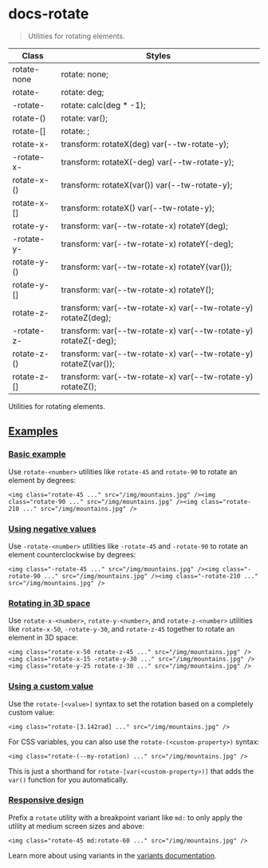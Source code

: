 # docs-rotate

> Utilities for rotating elements.

| Class                        | Styles                                                                            |
| ---------------------------- | --------------------------------------------------------------------------------- |
| rotate-none                  | rotate: none;                                                                     |
| rotate-<number>              | rotate: <number>deg;                                                              |
| -rotate-<number>             | rotate: calc(<number>deg * -1);                                                   |
| rotate-(<custom-property>)   | rotate: var(<custom-property>);                                                   |
| rotate-[<value>]             | rotate: <value>;                                                                  |
| rotate-x-<number>            | transform: rotateX(<number>deg) var(--tw-rotate-y);                               |
| -rotate-x-<number>           | transform: rotateX(-<number>deg) var(--tw-rotate-y);                              |
| rotate-x-(<custom-property>) | transform: rotateX(var(<custom-property>)) var(--tw-rotate-y);                    |
| rotate-x-[<value>]           | transform: rotateX(<value>) var(--tw-rotate-y);                                   |
| rotate-y-<number>            | transform: var(--tw-rotate-x) rotateY(<number>deg);                               |
| -rotate-y-<number>           | transform: var(--tw-rotate-x) rotateY(-<number>deg);                              |
| rotate-y-(<custom-property>) | transform: var(--tw-rotate-x) rotateY(var(<custom-property>));                    |
| rotate-y-[<value>]           | transform: var(--tw-rotate-x) rotateY(<value>);                                   |
| rotate-z-<number>            | transform: var(--tw-rotate-x) var(--tw-rotate-y) rotateZ(<number>deg);            |
| -rotate-z-<number>           | transform: var(--tw-rotate-x) var(--tw-rotate-y) rotateZ(-<number>deg);           |
| rotate-z-(<custom-property>) | transform: var(--tw-rotate-x) var(--tw-rotate-y) rotateZ(var(<custom-property>)); |
| rotate-z-[<value>]           | transform: var(--tw-rotate-x) var(--tw-rotate-y) rotateZ(<value>);                |

Utilities for rotating elements.

## [Examples](#examples)

### [Basic example](#basic-example)

Use `rotate-<number>` utilities like `rotate-45` and `rotate-90` to rotate an element by degrees:

    <img class="rotate-45 ..." src="/img/mountains.jpg" /><img class="rotate-90 ..." src="/img/mountains.jpg" /><img class="rotate-210 ..." src="/img/mountains.jpg" />

### [Using negative values](#using-negative-values)

Use `-rotate-<number>` utilities like `-rotate-45` and `-rotate-90` to rotate an element counterclockwise by degrees:

    <img class="-rotate-45 ..." src="/img/mountains.jpg" /><img class="-rotate-90 ..." src="/img/mountains.jpg" /><img class="-rotate-210 ..." src="/img/mountains.jpg" />

### [Rotating in 3D space](#rotating-in-3d-space)

Use `rotate-x-<number>`, `rotate-y-<number>`, and `rotate-z-<number>` utilities like `rotate-x-50`, `-rotate-y-30`, and `rotate-z-45` together to rotate an element in 3D space:

    <img class="rotate-x-50 rotate-z-45 ..." src="/img/mountains.jpg" /><img class="rotate-x-15 -rotate-y-30 ..." src="/img/mountains.jpg" /><img class="rotate-y-25 rotate-z-30 ..." src="/img/mountains.jpg" />

### [Using a custom value](#using-a-custom-value)

Use the `rotate-[<value>]` syntax to set the rotation based on a completely custom value:

    <img class="rotate-[3.142rad] ..." src="/img/mountains.jpg" />

For CSS variables, you can also use the `rotate-(<custom-property>)` syntax:

    <img class="rotate-(--my-rotation) ..." src="/img/mountains.jpg" />

This is just a shorthand for `rotate-[var(<custom-property>)]` that adds the `var()` function for you automatically.

### [Responsive design](#responsive-design)

Prefix a `rotate` utility with a breakpoint variant like `md:` to only apply the utility at medium screen sizes and above:

    <img class="rotate-45 md:rotate-60 ..." src="/img/mountains.jpg" />

Learn more about using variants in the [variants documentation](/docs/hover-focus-and-other-states).
